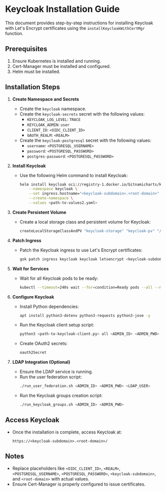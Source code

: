 # Keycloak Installation Guide

This document provides step-by-step instructions for installing Keycloak with Let's Encrypt certificates using the `installKeycloakWithCertMgr` function.

## Prerequisites

1. Ensure Kubernetes is installed and running.
2. Cert-Manager must be installed and configured.
3. Helm must be installed.

## Installation Steps

1. **Create Namespace and Secrets**
   - Create the `keycloak` namespace.
   - Create the `keycloak-secrets` secret with the following values:
     - `KEYCLOAK_LOG_LEVEL`: `TRACE`
     - `KEYCLOAK_ADMIN`: `user`
     - `CLIENT_ID`: `<OIDC_CLIENT_ID>`
     - `OAUTH_REALM`: `<REALM>`
   - Create the `keycloak-postgresql` secret with the following values:
     - `username`: `<POSTGRESQL_USERNAME>`
     - `password`: `<POSTGRESQL_PASSWORD>`
     - `postgres-password`: `<POSTGRESQL_PASSWORD>`

2. **Install Keycloak**
   - Use the following Helm command to install Keycloak:
     ```bash
     helm install keycloak oci://registry-1.docker.io/bitnamicharts/keycloak \
         --namespace keycloak \
         --set ingress.hostname="<keycloak-subdomain>.<root-domain>" \
         --create-namespace \
         --values <path-to-values2.yaml>
     ```

3. **Create Persistent Volume**
   - Create a local storage class and persistent volume for Keycloak:
     ```bash
     createLocalStorageClassAndPV "keycloak-storage" "keycloak-pv" "/data/volumes/pv3"
     ```

4. **Patch Ingress**
   - Patch the Keycloak ingress to use Let's Encrypt certificates:
     ```bash
     gok patch ingress keycloak keycloak letsencrypt <keycloak-subdomain>
     ```

5. **Wait for Services**
   - Wait for all Keycloak pods to be ready:
     ```bash
     kubectl --timeout=240s wait --for=condition=Ready pods --all --namespace keycloak
     ```

6. **Configure Keycloak**
   - Install Python dependencies:
     ```bash
     apt install python3-dotenv python3-requests python3-jose -y
     ```
   - Run the Keycloak client setup script:
     ```bash
     python3 <path-to-keycloak-client.py> all <ADMIN_ID> <ADMIN_PWD> <CLIENT_ID> <REALM>
     ```
   - Create OAuth2 secrets:
     ```bash
     oauth2Secret
     ```

7. **LDAP Integration (Optional)**
   - Ensure the LDAP service is running.
   - Run the user federation script:
     ```bash
     ./run_user_federation.sh <ADMIN_ID> <ADMIN_PWD> <LDAP_USER>
     ```
   - Run the Keycloak groups creation script:
     ```bash
     ./run_keycloak_groups.sh <ADMIN_ID> <ADMIN_PWD>
     ```

## Access Keycloak

- Once the installation is complete, access Keycloak at:
  ```
  https://<keycloak-subdomain>.<root-domain>/
  ```

## Notes

- Replace placeholders like `<OIDC_CLIENT_ID>`, `<REALM>`, `<POSTGRESQL_USERNAME>`, `<POSTGRESQL_PASSWORD>`, `<keycloak-subdomain>`, and `<root-domain>` with actual values.
- Ensure Cert-Manager is properly configured to issue certificates.
